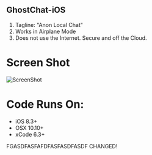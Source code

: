 ## GhostChat-iOS
1. Tagline: "Anon Local Chat" 
2. Works in Airplane Mode
3. Does not use the Internet. Secure and off the Cloud.  

# Screen Shot
![ScreenShot](https://github.com/samuraipapa/GhostChat-iOS/blob/master/screen.png) 

# Code Runs On:
+ iOS 8.3+
+ OSX 10.10+
+ xCode 6.3+  
 
FGASDFASFAFDFASFASDFASDF  CHANGED!

